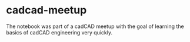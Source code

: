 # cadcad-meetup

The notebook was part of a cadCAD meetup with the goal of learning the basics of cadCAD engineering very quickly.
